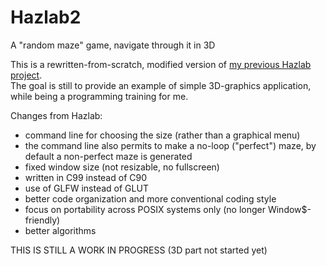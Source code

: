 # Hazlab2
A "random maze" game, navigate through it in 3D

This is a rewritten-from-scratch, modified version of [my previous Hazlab project](https://github.com/zareldyn/hazlab).  
The goal is still to provide an example of simple 3D-graphics application, while being a programming training for me.

Changes from Hazlab:
- command line for choosing the size (rather than a graphical menu)
- the command line also permits to make a no-loop ("perfect") maze, by default a non-perfect maze is generated
- fixed window size (not resizable, no fullscreen)
- written in C99 instead of C90
- use of GLFW instead of GLUT
- better code organization and more conventional coding style
- focus on portability across POSIX systems only (no longer Window$-friendly)
- better algorithms

THIS IS STILL A WORK IN PROGRESS (3D part not started yet)
